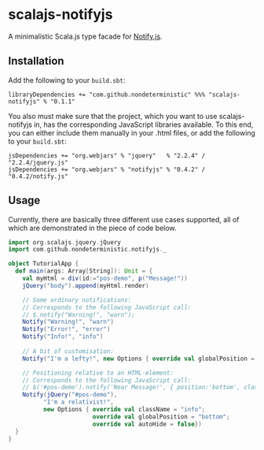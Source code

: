 # scalajs-notifyjs
A minimalistic Scala.js type facade for [Notify.js](https://notifyjs.com/).

## Installation
Add the following to your `build.sbt`:

    libraryDependencies += "com.github.nondeterministic" %%% "scalajs-notifyjs" % "0.1.1"

You also must make sure that the project, which you want to use scalajs-notifyjs in, has
the corresponding JavaScript libraries available. To this end, you can either include
them manually in your .html files, or add the following to your `build.sbt`:

    jsDependencies += "org.webjars" % "jquery"   % "2.2.4" / "2.2.4/jquery.js"
    jsDependencies += "org.webjars" % "notifyjs" % "0.4.2" / "0.4.2/notify.js"

## Usage
Currently, there are basically three different use cases supported, all of which are demonstrated in the piece of code below.

```scala
import org.scalajs.jquery.jQuery
import com.github.nondeterministic.notifyjs._

object TutorialApp {
  def main(args: Array[String]): Unit = {
    val myHtml = div(id:="pos-demo", p("Message!"))
    jQuery("body").append(myHtml.render)

    // Some ordinary notifications:
    // Corresponds to the following JavaScript call:
    // $.notify("Warning!", "warn");
    Notify("Warning!", "warn")
    Notify("Error!", "error")
    Notify("Info!", "info")
	  
    // A bit of customisation:
    Notify("I'm a lefty!", new Options { override val globalPosition = "left" })

    // Positioning relative to an HTML-element:
    // Corresponds to the following JavaScript call:
    // $('#pos-demo').notify('Near Message!', { position:'bottom', className:'info', autoHide:false });
    Notify(jQuery("#pos-demo"), 
          "I'm a relativist!", 
          new Options { override val className = "info";
                        override val globalPosition = "bottom";
                        override val autoHide = false})
  }
}
```
